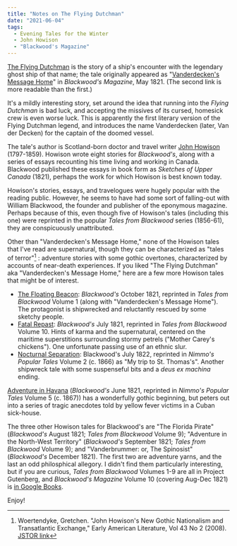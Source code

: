 ```yaml
---
title: "Notes on The Flying Dutchman"
date: "2021-06-04"
tags: 
  - Evening Tales for the Winter
  - John Howison
  - "Blackwood's Magazine"
---
```


[The Flying Dutchman](https://archive.org/details/eveningtalesfor00unkngoog/page/n240/mode/2up) is the story of a ship's encounter with the legendary ghost ship of that name; the tale originally appeared as "[Vanderdecken's Message Home](https://www.gutenberg.org/files/31826/31826-h/31826-h.htm#VANDERDECKENS_MESSAGE_HOME)" in _Blackwood's Magazine_, May 1821. (The second link is more readable than the first.)

It's a mildly interesting story, set around the idea that running into the _Flying Dutchman_ is bad luck, and accepting the missives of its cursed, homesick crew is even worse luck. This is apparently the first literary version of the Flying Dutchman legend, and introduces the name Vanderdecken (later, Van der Decken) for the captain of the doomed vessel.

The tale's author is Scotland-born doctor and travel writer [John Howison](http://www.biographi.ca/en/bio/howison_john_8E.html) (1797-1859). Howison wrote eight stories for _Blackwood's_, along with a series of essays recounting his time living and working in Canada. Blackwood published these essays in book form as _Sketches of Upper Canada_ (1821), perhaps the work for which Howison is best known today.

Howison's stories, essays, and travelogues were hugely popular with the reading public. However, he seems to have had some sort of falling-out with William Blackwood, the founder and publisher of the eponymous magazine. Perhaps because of this, even though five of Howison's tales (including this one) were reprinted in the popular _Tales from Blackwood_ series (1856-61), they are conspicuously unattributed.

Other than "Vanderdecken's Message Home," none of the Howison tales that I've read are supernatural, though they can be characterized as "tales of terror"[^1] : adventure stories with some gothic overtones, characterized by accounts of near-death experiences. If you liked "The Flying Dutchman" aka "Vanderdecken's Message Home," here are a few more Howison tales that might be of interest.

- [The Floating Beacon](https://www.gutenberg.org/files/31826/31826-h/31826-h.htm#THE_FLOATING_BEACON): _Blackwood's_ October 1821, reprinted in _Tales from Blackwood_ Volume 1 (along with "Vanderdecken's Message Home"). The protagonist is shipwrecked and reluctantly rescued by some sketchy people.
- [Fatal Repast](https://books.google.com/books?id=pVaz22ZN2D8C&pg=PA80&source=gbs_toc_r&cad=3#v=onepage&q&f=false): _Blackwood's_ July 1821, reprinted in _Tales from Blackwood_ Volume 10. Hints of karma and the supernatural, centered on the maritime superstitions surrounding stormy petrels ("Mother Carey's chickens"). One unfortunate passing use of an ethnic slur.
- [Nocturnal Separation](https://books.google.com/books?id=vfA7AQAAMAAJ&pg=PA17#v=onepage&q&f=false): Blackwood's July 1822, reprinted in _Nimmo's Popular Tales_ Volume 2 (c. 1866) as "My trip to St. Thomas's". Another shipwreck tale with some suspenseful bits and a _deus ex machina_ ending.

[Adventure in Havana](https://books.google.com/books?id=pr5AAQAAMAAJ&pg=PA305#v=onepage&q&f=false) (_Blackwood's_ June 1821, reprinted in _Nimmo's Popular Tales_ Volume 5 (c. 1867)) has a wonderfully gothic beginning, but peters out into a series of tragic anecdotes told by yellow fever victims in a Cuban sick-house.

The three other Howison tales for Blackwood's are "The Florida Pirate" (_Blackwood's_ August 1821; _Tales from Blackwood_ Volume 9); "Adventure in the North-West Territory" (_Blackwood's_ September 1821; _Tales from Blackwood_ Volume 9); and "Vanderbrummer: or, The Spinosist" (_Blackwood's_ December 1821). The first two are adventure yarns, and the last an odd philosphical allegory. I didn't find them particularly interesting, but if you are curious, _Tales from Blackwood_ Volumes 1-9 are all in Project Gutenberg, and _Blackwood's Magazine_ Volume 10 (covering Aug-Dec 1821) is [in Google Books](https://books.google.com/books?vid=UCSC:32106010766233).

Enjoy!

[^1]: Woertendyke, Gretchen. "John Howison's New Gothic Nationalism and Transatlantic Exchange," Early American Literature, Vol 43 No 2 (2008). [JSTOR link](https://www.jstor.org/stable/25057559?seq=1)
